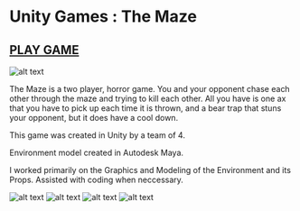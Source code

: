 Unity Games : The Maze
==============

[PLAY GAME](https://nafsikaya.itch.io/the-maze?secret=JcL9bv6SbErr0FwBhbjKIhPW0Q)
-----
![alt text](https://img.itch.zone/aW1hZ2UvNTI5NzI4LzI3NTI0OTQucG5n/original/GQZf28.png)


The Maze is a two player, horror game. You and your opponent chase each other through the maze and trying to kill each other. All you have is one ax that you have to pick up each time it is thrown, and a bear trap that stuns your opponent, but it does have a cool down. 

This game was created in Unity by a team of 4. 

Environment model created in Autodesk Maya.

I worked primarily on the Graphics and Modeling of the Environment and its Props. 
Assisted with coding when neccessary.

![alt text](https://img.itch.zone/aW1hZ2UvNTI5NzI4LzI3NTI0OTcucG5n/original/CJ8kfa.png)
![alt text](https://img.itch.zone/aW1hZ2UvNTI5NzI4LzI3NTI0OTgucG5n/original/PJYxpp.png)
![alt text](https://img.itch.zone/aW1hZ2UvNTI5NzI4LzI3NTI1MDEucG5n/original/42iq%2Bx.png)
![alt text](https://img.itch.zone/aW1hZ2UvNTI5NzI4LzI3NTI0OTkucG5n/original/KcpKdp.png)
